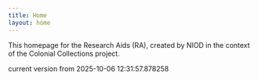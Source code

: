 ```yaml
---
title: Home
layout: home
---
```


This homepage for the Research Aids (RA), created by NIOD in the context of the Colonial Collections project. 


current version from 2025-10-06 12:31:57.878258